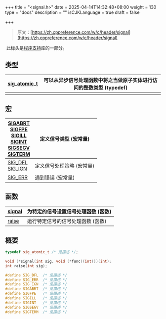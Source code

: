 +++
title = "<signal.h>"
date = 2025-04-14T14:32:48+08:00
weight = 130
type = "docs"
description = ""
isCJKLanguage = true
draft = false

+++

> 原文：[https://zh.cppreference.com/w/c/header/signal](https://zh.cppreference.com/w/c/header/signal)

​	此标头是[程序支持](https://zh.cppreference.com/w/c/program)库的一部分。

## 类型

| [sig_atomic_t<br />](https://zh.cppreference.com/w/c/program/sig_atomic_t) | 可以从异步信号处理函数中将之当做原子实体进行访问的整数类型 (typedef) |
| ------------------------------------------------------------ | ------------------------------------------------------------ |
|                                                              |                                                              |

## 宏

| [SIGABRT<br />SIGFPE<br />SIGILL<br />SIGINT<br />SIGSEGV<br />SIGTERM<br />](https://zh.cppreference.com/w/c/program/SIG_types) | 定义信号类型 (宏常量)     |
| ------------------------------------------------------------ | ------------------------- |
| [SIG_DFL<br />SIG_IGN<br />](https://zh.cppreference.com/w/c/program/SIG_strategies) | 定义信号处理策略 (宏常量) |
| [SIG_ERR<br />](https://zh.cppreference.com/w/c/program/SIG_ERR) | 遇到错误 (宏常量)         |

## 函数

| [signal<br />](https://zh.cppreference.com/w/c/program/signal) | 为特定的信号设置信号处理函数 (函数) |
| ------------------------------------------------------------ | ----------------------------------- |
| [raise<br />](https://zh.cppreference.com/w/c/program/raise) | 运行特定信号的信号处理函数 (函数)   |

## 概要

```c
typedef sig_atomic_t /* 见描述 */;
 
void (*signal(int sig, void (*func)(int)))(int);
int raise(int sig);
 
#define SIG_DFL  /* 见描述 */
#define SIG_ERR  /* 见描述 */
#define SIG_IGN  /* 见描述 */
#define SIGABRT  /* 见描述 */
#define SIGFPE   /* 见描述 */
#define SIGILL   /* 见描述 */
#define SIGINT   /* 见描述 */
#define SIGSEGV  /* 见描述 */
#define SIGTERM  /* 见描述 */
```
